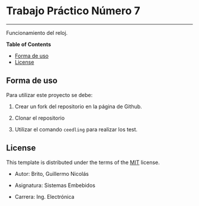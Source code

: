 # Trabajo Práctico Número 7

-----

Funcionamiento del reloj.

**Table of Contents**

- [Forma de uso](#forma-de-uso)
- [License](#license)

## Forma de uso

Para utilizar este proyecto se debe:

1. Crear un fork del repositorio en la página de Github. 

2. Clonar el repositorio

3. Utilizar el comando `ceedling` para realizar los test.


## License

This template is distributed under the terms of the [MIT](https://spdx.org/licenses/MIT.html) license.

- Autor: Brito, Guillermo Nicolás

- Asignatura: Sistemas Embebidos

- Carrera: Ing. Electrónica